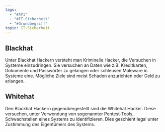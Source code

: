 ```yaml
---
tags:
  - "#AP1"
  - "#IT-Sicherheit"
  - "#Grundbegriff"
topic: IT-Sicherheit
---
```

## Blackhat
Unter Blackhat Hackern versteht man Kriminelle Hacker, die Versuchen in Systeme einzudringen. Sie versuchen an Daten wie z.B. Kreditkarten, Dokumente und Passwörter zu gelangen oder schleusen Maleware in Systeme eine. Mögliche Ziele sind meist Schaden anzurichten oder Geld zu erlangen.

## Whitehat 
Den Blackhat Hackern gegenübergestellt sind die Whitehat Hacker. Diese versuchen, unter Verwendung von sogenannter Pentest-Tools, Schwachstellen eines Systems zu identifizieren. Dies geschieht legal unter Zustimmung des Eigentümers des Systems.
